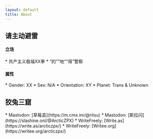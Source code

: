 ```yaml
---
layout: default
title: About
---
```


<h2>请主动避雷</h2>
<h4>立场</h4>
* 共产主义极端XX拳
* “的”“地”“得”警察
<h4>属性</h4>
* Gender: XX
* Sex: N/A
* Orientation: XY
* Planet: Trans & Unknown
<h2>狡兔三窟</h2>
* Mastodon: [草莓县](https://m.cmx.im/@ritsu)
* Mastodon: [斯拉闪](https://slashine.onl/@ArcticZPX)
* WriteFreely: [Write.as](https://write.as/arcticzpx/)
* WriteFreely: [Writee.org](https://writee.org/arcticzpx/)


